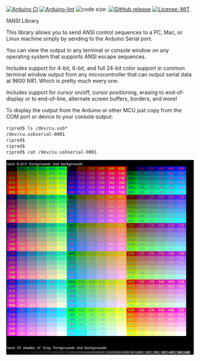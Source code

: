 [![Arduino CI](https://github.com/ripred/fANSI/workflows/Arduino%20CI/badge.svg)](https://github.com/marketplace/actions/arduino_ci)
[![Arduino-lint](https://github.com/ripred/fANSI/actions/workflows/arduino-lint.yml/badge.svg)](https://github.com/ripred/fANSI/actions/workflows/arduino-lint.yml)
![code size:](https://img.shields.io/github/languages/code-size/ripred/fANSI)
[![GitHub release](https://img.shields.io/github/release/ripred/fANSI.svg?maxAge=3600)](https://github.com/ripred/fANSI/releases)
[![License: MIT](https://img.shields.io/badge/license-MIT-green.svg)](https://github.com/ripred/fANSI/blob/master/LICENSE)

fANSI Library

This library allows you to send ANSI control sequences to a PC, Mac, or Linux
machine simply by sending to the Arduino Serial port.

You can view the output in any terminal or console window on any operating system
that supports ANSI escape sequences.

Includes support for 4-bit, 6-bit, and full 24-bit color support in common
terminal window output from any microcontroller that can output serial data
at 9600 N81. Which is pretty much every one.

Includes support for cursor on/off, cursor positioning, erasing to end-of-display
or to end-of-line, alternate screen buffers, borders, and more!

To display the output from the Arduino or other MCU just copy from the COM port or device to your console output:

```
ripred$ ls /dev/cu.usb*
/dev/cu.usbserial-0001
ripred$
ripred$
ripred$ cat /dev/cu.usbserial-0001 
```
![ANSIexample.png](ANSIexample.png)
